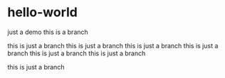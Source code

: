 # hello-world
just a demo
this is a branch

this is just a branch
this is just a branch
this is just a branch
this is just a branch
this is just a branch
this is just a branch

this is just a branch
